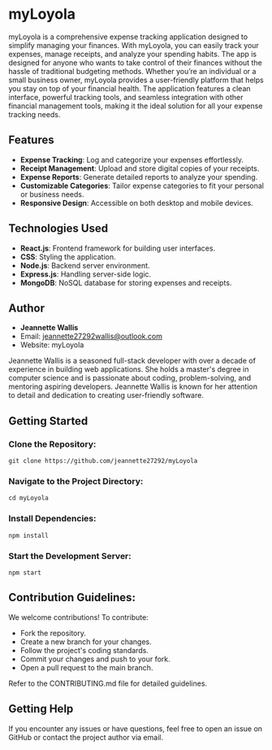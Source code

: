# myLoyola

myLoyola is a comprehensive expense tracking application designed to simplify managing your finances. With myLoyola, you can easily track your expenses, manage receipts, and analyze your spending habits. The app is designed for anyone who wants to take control of their finances without the hassle of traditional budgeting methods. Whether you’re an individual or a small business owner, myLoyola provides a user-friendly platform that helps you stay on top of your financial health. The application features a clean interface, powerful tracking tools, and seamless integration with other financial management tools, making it the ideal solution for all your expense tracking needs.

## Features

- **Expense Tracking**: Log and categorize your expenses effortlessly.
- **Receipt Management**: Upload and store digital copies of your receipts.
- **Expense Reports**: Generate detailed reports to analyze your spending.
- **Customizable Categories**: Tailor expense categories to fit your personal or business needs.
- **Responsive Design**: Accessible on both desktop and mobile devices.

## Technologies Used

- **React.js**: Frontend framework for building user interfaces.
- **CSS**: Styling the application.
- **Node.js**: Backend server environment.
- **Express.js**: Handling server-side logic.
- **MongoDB**: NoSQL database for storing expenses and receipts.

## Author

- **Jeannette Wallis**  
- Email: jeannette27292wallis@outlook.com 
- Website: myLoyola

Jeannette Wallis is a seasoned full-stack developer with over a decade of experience in building web applications. She holds a master's degree in computer science and is passionate about coding, problem-solving, and mentoring aspiring developers. Jeannette Wallis is known for her attention to detail and dedication to creating user-friendly software.

## Getting Started

### Clone the Repository:

``git clone https://github.com/jeannette27292/myLoyola``

### Navigate to the Project Directory:

`` cd myLoyola ``

### Install Dependencies:

`` npm install ``

### Start the Development Server:

``npm start``

## Contribution Guidelines:

We welcome contributions! To contribute:
- Fork the repository.
- Create a new branch for your changes.
- Follow the project's coding standards.
- Commit your changes and push to your fork.
- Open a pull request to the main branch.

Refer to the CONTRIBUTING.md file for detailed guidelines.

## Getting Help

If you encounter any issues or have questions, feel free to open an issue on GitHub or contact the project author via email.
